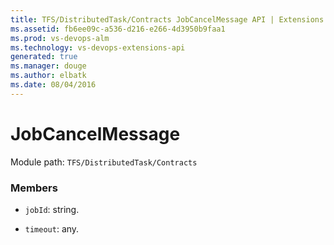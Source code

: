 ```yaml
---
title: TFS/DistributedTask/Contracts JobCancelMessage API | Extensions for Visual Studio Team Services
ms.assetid: fb6ee09c-a536-d216-e266-4d3950b9faa1
ms.prod: vs-devops-alm
ms.technology: vs-devops-extensions-api
generated: true
ms.manager: douge
ms.author: elbatk
ms.date: 08/04/2016
---
```


# JobCancelMessage

Module path: `TFS/DistributedTask/Contracts`


### Members

* `jobId`: string. 

* `timeout`: any. 

